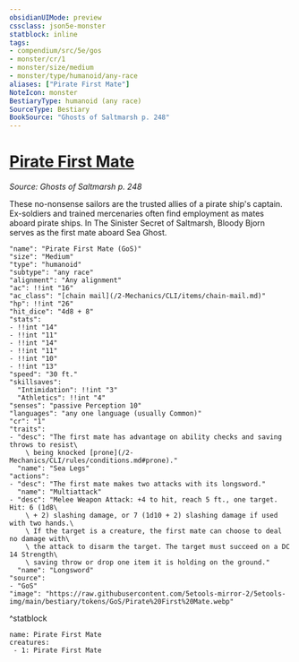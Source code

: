 ```yaml
---
obsidianUIMode: preview
cssclass: json5e-monster
statblock: inline
tags:
- compendium/src/5e/gos
- monster/cr/1
- monster/size/medium
- monster/type/humanoid/any-race
aliases: ["Pirate First Mate"]
NoteIcon: monster
BestiaryType: humanoid (any race)
SourceType: Bestiary
BookSource: "Ghosts of Saltmarsh p. 248"
---
```

# [Pirate First Mate](2-Mechanics/CLI/bestiary/humanoid/pirate-first-mate-gos.md)
*Source: Ghosts of Saltmarsh p. 248*  

These no-nonsense sailors are the trusted allies of a pirate ship's captain. Ex-soldiers and trained mercenaries often find employment as mates aboard pirate ships. In The Sinister Secret of Saltmarsh, Bloody Bjorn serves as the first mate aboard Sea Ghost.

```statblock
"name": "Pirate First Mate (GoS)"
"size": "Medium"
"type": "humanoid"
"subtype": "any race"
"alignment": "Any alignment"
"ac": !!int "16"
"ac_class": "[chain mail](/2-Mechanics/CLI/items/chain-mail.md)"
"hp": !!int "26"
"hit_dice": "4d8 + 8"
"stats":
- !!int "14"
- !!int "11"
- !!int "14"
- !!int "11"
- !!int "10"
- !!int "13"
"speed": "30 ft."
"skillsaves":
  "Intimidation": !!int "3"
  "Athletics": !!int "4"
"senses": "passive Perception 10"
"languages": "any one language (usually Common)"
"cr": "1"
"traits":
- "desc": "The first mate has advantage on ability checks and saving throws to resist\
    \ being knocked [prone](/2-Mechanics/CLI/rules/conditions.md#prone)."
  "name": "Sea Legs"
"actions":
- "desc": "The first mate makes two attacks with its longsword."
  "name": "Multiattack"
- "desc": "Melee Weapon Attack: +4 to hit, reach 5 ft., one target. Hit: 6 (1d8\
    \ + 2) slashing damage, or 7 (1d10 + 2) slashing damage if used with two hands.\
    \ If the target is a creature, the first mate can choose to deal no damage with\
    \ the attack to disarm the target. The target must succeed on a DC 14 Strength\
    \ saving throw or drop one item it is holding on the ground."
  "name": "Longsword"
"source":
- "GoS"
"image": "https://raw.githubusercontent.com/5etools-mirror-2/5etools-img/main/bestiary/tokens/GoS/Pirate%20First%20Mate.webp"
```
^statblock

```encounter-table
name: Pirate First Mate
creatures:
 - 1: Pirate First Mate
```